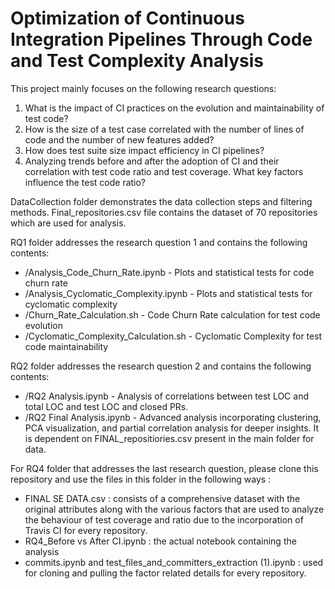 # Optimization of Continuous Integration Pipelines Through Code and Test Complexity Analysis

This project mainly focuses on the following research questions:
1. What is the impact of CI practices on the evolution and maintainability of test code?
2. How is the size of a test case correlated with the number of lines of code and the number of new
features added?
3. How does test suite size impact efficiency in CI pipelines?
4. Analyzing trends before and after the adoption of CI and their correlation with test code ratio and
test coverage. What key factors influence the test code ratio?

DataCollection folder demonstrates the data collection steps and filtering methods.
Final_repositories.csv file contains the dataset of 70 repositories which are used for analysis.

RQ1 folder addresses the research question 1 and contains the following contents:
- /Analysis_Code_Churn_Rate.ipynb - Plots and statistical tests for code churn rate  
- /Analysis_Cyclomatic_Complexity.ipynb - Plots and statistical tests for cyclomatic complexity  
- /Churn_Rate_Calculation.sh - Code Churn Rate calculation for test code evolution  
- /Cyclomatic_Complexity_Calculation.sh - Cyclomatic Complexity for test code maintainability

RQ2 folder addresses the research question 2 and contains the following contents:
- /RQ2 Analysis.ipynb - Analysis of correlations between test LOC and total LOC and test LOC and closed PRs. 
- /RQ2 Final Analysis.ipynb - Advanced analysis incorporating clustering, PCA visualization, and partial correlation analysis for deeper insights.
It is dependent on FINAL_repositiories.csv present in the main folder for data.

For RQ4 folder that addresses the last research question, please clone this repository and use the files in this folder in the following ways : 
- FINAL SE DATA.csv : consists of a comprehensive dataset with the original attributes along with the various factors that are used to analyze the behaviour of test coverage and ratio due to the incorporation of Travis CI for every repository.
- RQ4_Before vs After CI.ipynb : the actual notebook containing the analysis
- commits.ipynb and test_files_and_committers_extraction (1).ipynb : used for cloning and pulling the factor related details for every repository.


